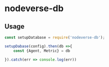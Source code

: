 # nodeverse-db

## Usage

```js
const setupDatabase = require('nodeverse-db');

setupDabase(config).then(db =>{
    const {Agent, Metric} = db

}).catch(err => console.log(err))
```